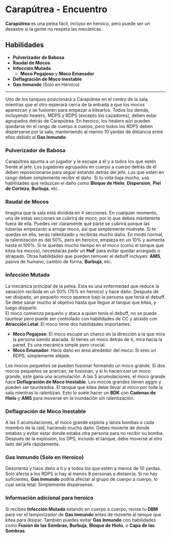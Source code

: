 # Carapútrea - Encuentro

**Carapútrea** es una pelea fácil, incluso en heroico, pero puede ser un desastre si la gente no respeta las mecánicas.

## Habilidades
- **Pulverizador de Babosa**  
- **Raudal de Mocos**  
- **Infección Mutada**  
   - **Moco Pegajoso** y **Moco Emanador**  
- **Deflagración de Moco Inestable**  
- **Gas Inmundo** (Solo en Heroico)

---

Uno de los tanques posicionará a Carapútrea en el centro de la sala, mientras que el otro esperará cerca de la entrada a que los mocos aparezcan y se fusionen para empezar a kitearlos. Todos los demás, incluyendo healers, MDPS y RDPS (excepto los cazadores), deben estar agrupados detrás de Carapútrea. En heroico, los healers aún pueden quedarse en el rango de cuerpo a cuerpo, pero todos los RDPS deben dispersarse por la sala, manteniendo al menos 10 yardas de distancia entre ellos debido al **Gas Inmundo**.

### Pulverizador de Babosa
Carapútrea apunta a un jugador y le escupe a él y a todos los que estén frente al jefe. Los jugadores agrupados en cuerpo a cuerpo detrás de él deben reposicionarse para seguir estando detrás del jefe. Los que estén en rango deben simplemente recibir el daño. Si tu vida baja mucho, usa habilidades que reduzcan el daño como **Bloque de Hielo**, **Dispersion**, **Piel de Corteza**, **Burbuja**, etc.

### Raudal de Mocos
Imagina que la sala está dividida en 4 secciones. En cualquier momento, una de estas secciones se cubrirá de moco, por lo que debes mantenerte fuera de ella. Puedes ver claramente qué parte se cubrirá porque las tuberías empezarán a arrojar moco, así que simplemente muévete. Si te quedas en ella, serás ralentizado y recibirás mucho daño. En modo normal, la ralentización es del 50%, pero en heroico, empieza en un 10% y aumenta hasta el 100%. Si te quedas mucho tiempo en el moco (como el tanque que kitea los mocos), necesitarás pedir un **HoF** para evitar quedar arraigado o atrapado. Otras habilidades que pueden remover el debuff incluyen: **AMS**, pasiva de humano, cambio de forma, **Burbuja**, etc.

### Infección Mutada
La mecánica principal de la pelea. Esta es una enfermedad que reduce la sanación recibida en un 50% (75% en heroico) y hace daño. Después de ser disipado, un pequeño moco aparece bajo la persona que tenía el debuff. Se debe sanar mucho al objetivo hasta que llegue al tanque que kitea, y luego disiparlo.  
El moco comienza pequeño y ataca a quien tenía el debuff, no se puede tauntear pero puede ser controlado con habilidades de CC y atraído con **Atracción Letal**. El moco tiene dos habilidades importantes:  
- **Moco Pegajoso**: El moco escupe un charco en la dirección a la que mira la persona siendo atacada. Si tienes un moco detrás de ti, mira hacia la pared. Es una mecánica simple pero crucial.  
- **Moco Emanador**: Hace daño en área alrededor del moco. Si eres un RDPS, simplemente aléjate.

Los mocos pequeños se pueden fusionar formando un moco grande. Si dos mocos pequeños se acercan, se fusionan, y si lo hacen con un moco grande, este gana una acumulación. A las 5 acumulaciones, el moco grande hace **Deflagración de Moco Inestable**. Los mocos grandes tienen aggro y pueden ser taunteados. El tanque que kitea debe llevar al moco por toda la sala mientras lo ralentizan. Esto lo suele hacer un **BDK** con **Cadenas de Hielo** y **AMS** para moverse en la inundación sin ralentización.

### Deflagración de Moco Inestable
A las 5 acumulaciones, el moco grande explota y lanza bombas a cada miembro de la raid, haciendo mucho daño. Debes moverte de donde estabas y evitar estar donde estaba otra persona para no recibir su bomba. Después de la explosión, los DPS, incluido el tanque, debe moverse al otro lado del jefe rápidamente.

### Gas Inmundo (Solo en Heroico)
Desorienta y hace daño a ti y a todos los que estén a menos de 10 yardas. Solo afecta a los RDPS si hay al menos 8 personas a distancia. Si no hay suficientes, **Gas Inmundo** podría afectar al grupo de cuerpo a cuerpo, lo cual sería letal. Simplemente dispérsense.

### Información adicional para heroico
Si recibes **Infección Mutada** estando en cuerpo a cuerpo, revisa tu **DBM** para ver el temporizador de **Gas Inmundo** antes de moverte al tanque que kitea para disipar. También puedes evitar **Gas Inmundo** con habilidades como **Fusión de las Sombras**, **Burbuja**, **Bloque de Hielo**, o **Capa de las Sombras**.
